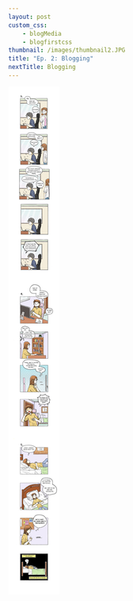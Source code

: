 ```yaml
--- 
layout: post
custom_css: 
    - blogMedia
    - blogfirstcss
thumbnail: /images/thumbnail2.JPG
title: "Ep. 2: Blogging"
nextTitle: Blogging
---
```


<img class = "comic" src = "/comics/Comic2.jpg"/>

<!--<div class = "imageHolderInsideBlog">
    <img id = "insideBlogPic" src = "{{ site.baseurl }}/images/EXOLogo.png"/>
</div>-->
